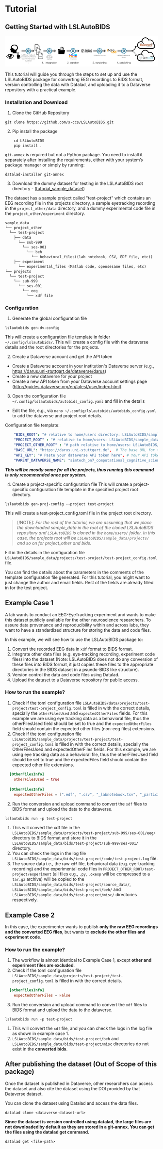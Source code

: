# Tutorial 
## Getting Started with LSLAutoBIDS

![](images/2025-09-12_lsl-flowchart.png)

This tutorial will guide you through the steps to set up and use the LSLAutoBIDS package for converting EEG recordings to BIDS format, version controlling the data with Datalad, and uploading it to a Dataverse repository with a practical example.

### Installation and Download
1. Clone the GitHub Repository
```
git clone https://github.com/s-ccs/LSLAutoBIDS.git
```
2. Pip install the package
```
    cd LSLAutoBIDS
    pip install .
```
  `git-annex` is required but not a Python package. You need to install it separately after installing the requirements, either with your system’s package manager or simply by running:
```
datalad-installer git-annex
```

3. Download the dummy dataset for testing in the LSLAutoBIDS root directory - ([tutorial_sample_dataset](https://files.de-1.osf.io/v1/resources/wz7g9/providers/osfstorage/68c3c636e33eca3b0feffa2c/?zip=))

The dataset has a sample project called "test-project" which contains an EEG recording file in the projects directory, a sample eyetracking recording in the `project_other/data` directory, and a dummy experimental code file in the `project_other/experiment` directory.
```
sample_data
└── project_other
  └── test-project
    ├── data
      └── sub-999
        └── ses-001
          └── beh
            └── behavioral_files((lab notebook, CSV, EDF file, etc))            
    ├── experiment
      └── experimental_files (Matlab code, opensesame files, etc)
└── projects
  └── test-project
    └── sub-999
      └── ses-001
        └── eeg
          └── xdf file
```

### Configuration
1. Generate the global configuration file
```
lslautobids gen-dv-config
```
This will create a configuration file template in folder `~/.config/lslautobids/`. This will create a config file with the dataverse details and the root directories for the projects.

2. Create a Dataverse account and get the API token
- Create a Dataverse account in your institution's Dataverse server (e.g., https://darus.uni-stuttgart.de/dataverse/darus)
- Create a new dataverse for your project
- Create a new API token from your Dataverse account settings page (http://guides.dataverse.org/en/latest/user/index.html).

3. Open the configuration file `~/.config/lslautobids/autobids_config.yaml` and fill in the details
- Edit the file, e.g., via `nano ~/.config/lslautobids/autobids_config.yaml` to add the dataverse and project root details.

Configuration file template:
```yaml
    "BIDS_ROOT": "# relative to home/users directory: LSLAutoBIDS/sample_data/bids/",       
    "PROJECT_ROOT" : "# relative to home/users: LSLAutoBIDS/sample_data/projects/", 
    "PROJECT_OTHER_ROOT" : "# path relative to home/users: LSLAutoBIDS/sample_data/project_other/", 
    "BASE_URL": "https://darus.uni-stuttgart.de",  # The base URL for the service.
    "API_KEY": "# Paste your dataverse API token here", # Your API token for authentication.
    "PARENT_DATAVERSE_NAME": "simtech_pn7_computational_cognitive_science" # The name of the dataverse to which datasets will be uploaded. When you in the dataverses page , you can see this name in the URL after 'dataverse/'.
```
***This will be mostly same for all the projects, thus running this command is only recommended once per system.***

4. Create a project-specific configuration file
This will create a project-specific configuration file template in the specified project root directory.

```
lslautobids gen-proj-config --project test-project
```

This will create a test-project_config.toml file in the project root directory. 

> [!NOTE]: _For the rest of the tutorial, we are assuming that we place the downloaded sample_data in the root of the cloned LSLAutoBIDS repository and `LSLAutoBIDS` is cloned in the `home/users/` folder. In this case, the projects root will be `LSLAutoBIDS/sample_data/projects/` and so on for project_other and bids._


Fill in the details in the configuration file `LSLAutoBIDS/sample_data/projects/test-project/test-project_config.toml` file.

You can find the details about the parameters in the comments of the template configuration file generated. For this tutorial, you might want to just change the author and email fields. Rest of the fields are already filled in for the test project.

## Example Case 1

A lab wants to conduct an EEG-EyeTracking experiment and wants to make this dataset publicly available for the other neuroscience researchers. To assure data provenance and reproducibility within and across labs, they want to have a standardized structure for storing the data and code files. 

In this example, we will see how to use the LSLAutoBIDS package to:
1. Convert the recorded EEG data in `xdf` format to BIDS format.
2. Integrate other data files (e.g. eye-tracking recording, experiment code files) into the dataset (Note: LSLAutoBIDS does not do any conversion of these files into BIDS format, it just copies these files to the appropriate directories in the BIDS dataset in a psuedo-BIDS like structure).
3. Version control the data and code files using Datalad.
4. Upload the dataset to a Dataverse repository for public access.

### How to run the example?

1. Check if the toml configuration file `LSLAutoBIDS/data/projects/test-project/test-project_config.toml` is filled in with the correct details, specially the `otherFilesUsed` and `expectedOtherFiles` fields. For this example we are using eye tracking data as a behavioral file, thus the otherFilesUsed field should be set to true and the `expectedOtherFiles` field should contain the expected other files (non-eeg files) extensions.
1. Check if the toml configuration file `LSLAutoBIDS/sample_data/projects/test-project/test-project_config.toml` is filled in with the correct details, specially the OtherFilesUsed and expectedOtherFiles fields. For this example, we are using eye tracking data as a behavioral file, thus the otherFilesUsed field should be set to true and the expectedFiles field should contain the expected other file extensions.
```toml
  [OtherFilesInfo]
    otherFilesUsed = true

  [OtherFilesInfo]
    expectedOtherFiles = [".edf", ".csv", "_labnotebook.tsv", "_participantform.tsv"]
```
2. Run the conversion and upload command to convert the `xdf` files to BIDS format and upload the data to the dataverse.
```
lslautobids run -p test-project
```

  1. This will convert the xdf file in the `LSLAutoBIDS/sample_data/projects/test-project/sub-999/ses-001/eeg/` directory to BIDS format and store it in the `LSLAutoBIDS/sample_data/bids/test-project/sub-999/ses-001/` directory. 
  2. You can check the logs in the log file `LSLAutoBIDS/sample_data/bids/test-project/code/test-project.log` file. 
  3. The source data i.e., the raw `xdf` file, behavioral data (e.g. eye-tracking recording) and the experimental code files in `PROJECT_OTHER_ROOT/test-project/experiment` (all files e.g., `.py`, `.oxexp` will be compressed to a `tar.gz` archive) will be copied to the `LSLAutoBIDS/sample_data/bids/test-project/source_data/`, `LSLAutoBIDS/sample_data/bids/test-project/beh/` and `LSLAutoBIDS/sample_data/bids/test-project/misc/` directories respectively.

## Example Case 2
In this case, the experimenter wants to publish **only the raw EEG recordings and the converted EEG files**, but wants to **exclude the other files and experiment code**.

### How to run the example?
1. The workflow is almost identical to Example Case 1, except **other and experiment files are excluded**.
2. Check if the toml configuration file `LSLAutoBIDS/sample_data/projects/test-project/test-project_config.toml` is filled in with the correct details.

```toml
  [otherFilesInfo]
    expectedOtherFiles = False
```
3. Run the conversion and upload command to convert the `xdf` files to BIDS format and upload the data to the dataverse.
```
lslautobids run -p test-project
```
  1. This will convert the `xdf` file, and you can check the logs in the log file as shown in example case 1.
  2. `LSLAutoBIDS/sample_data/bids/test-project/beh` and `LSLAutoBIDS/sample_data/bids/test-project/misc` directories do not exist in the **converted bids**. 



## After publishing the dataset (Out of Scope of this package)

Once the dataset is published in Dataverse, other researchers can access the dataset and also cite the dataset using the DOI provided by that Dataverse dataset.

You can clone the dataset using Datalad and access the data files.

```
datalad clone <dataverse-dataset-url>
```

__Since the dataset is version controlled using datalad, the large files are not downloaded by default as they are stored in a git-annex. You can get the files using the datalad get command.__

```
datalad get <file-path>
```
